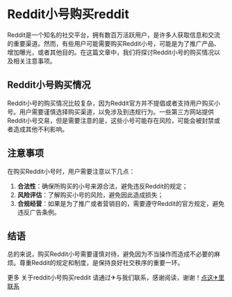 # Reddit小号购买reddit

Reddit是一个知名的社交平台，拥有数百万活跃用户，是许多人获取信息和交流的重要渠道。然而，有些用户可能需要购买Reddit小号，可能是为了推广产品、增加曝光，或者其他目的。在这篇文章中，我们将探讨Reddit小号的购买情况以及相关注意事项。

## Reddit小号购买情况

Reddit小号的购买情况比较复杂，因为Reddit官方并不提倡或者支持用户购买小号。用户需要谨慎选择购买渠道，以免涉及到违规行为。一些第三方网站提供Reddit小号交易，但是需要注意的是，这些小号可能存在风险，可能会被封禁或者造成其他不利影响。

## 注意事项

在购买Reddit小号时，用户需要注意以下几点：

1. **合法性**：确保所购买的小号来源合法，避免违反Reddit的规定；
2. **风险评估**：了解购买小号的风险，避免因此造成损失；
3. **合规经营**：如果是为了推广或者营销目的，需要遵守Reddit的官方规定，避免违反广告条例。

## 结语

总的来说，购买Reddit小号需要谨慎对待，避免因为不当操作而造成不必要的麻烦。尊重Reddit的规定和制度，是保持良好社交秩序的重要一环。

更多 关于reddit小号购买reddit 请通过✈与我们联系，感谢阅读，谢谢！[点这✈里联系](https://w.k02.cc)